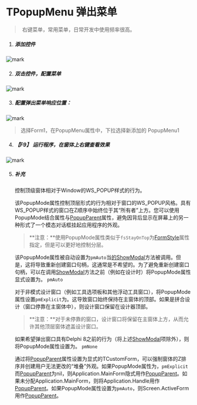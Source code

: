 # TPopupMenu 弹出菜单

> ​	右键菜单，常用菜单，日常开发中使用频率很高。

1. ##### 添加控件

  ![mark](http://imgs.coder163.com/blog/20200402/DfAa5CBNCoLv.png?imageslim)

2. ##### 双击控件，配置菜单

![mark](http://imgs.coder163.com/blog/20200402/Cw5jJr6PGCc8.png?imageslim)

3. ##### 配置弹出菜单响应位置：

![mark](http://imgs.coder163.com/blog/20200402/8hA2Orq6zWPI.png?imageslim)

   >   选择Form1，在PopupMenu属性中，下拉选择新添加的 PopupMenu1

4. ##### 【F9】 运行程序，在窗体上右键查看效果

![mark](http://imgs.coder163.com/blog/20200402/7AREA63WKYct.png?imageslim)

5. ##### 补充

   

   控制顶级窗体相对于Window的WS_POPUP样式的行为。

   该PopupMode属性控制顶层形式的行为相对于窗口的WS_POPUP风格。具有WS_POPUP样式的窗口在Z顺序中始终位于其“所有者”上方。您可以使用PopupMode结合属性与[PopupParent](http://docwiki.embarcadero.com/Libraries/Rio/en/Vcl.Forms.TCustomForm.PopupParent)属性，避免因背后显示在屏幕上的另一种形式了一个模态对话框挂起应用程序的外观。

   > **注意：**使用PopupMode属性类似于`fsStayOnTop`为[FormStyle](http://docwiki.embarcadero.com/Libraries/Rio/en/Vcl.Forms.TCustomForm.FormStyle)属性指定，但是可以更好地控制分层。

   该PopupMode属性被自动设置为`pmAuto`当[的ShowModal](http://docwiki.embarcadero.com/Libraries/Rio/en/Vcl.Forms.TCustomForm.ShowModal)方法被调用。但是，这将导致重新创建窗口句柄，这通常是不希望的。为了避免重新创建窗口句柄，可以在调用[ShowModal](http://docwiki.embarcadero.com/Libraries/Rio/en/Vcl.Forms.TCustomForm.ShowModal)方法之前（例如在设计时）将PopupMode属性显式设置为。 `pmAuto`

   对于非模式设计窗口（例如工具选项板和其他浮动工具窗口），将PopupMode属性设置`pmExplicit`为。这导致窗口始终保持在主窗体的顶部。如果是拼合设计（窗口停靠在主窗体中），则设计窗口保留在设计器顶部。

   > **注意：**对于未停靠的窗口，设计窗口将保留在主窗体上方，从而允许其他顶层窗体遮盖设计窗口。

   如果希望弹出窗口具有Delphi 8之前的行为（将上述[ShowModal](http://docwiki.embarcadero.com/Libraries/Rio/en/Vcl.Forms.TCustomForm.ShowModal)项除外），则将PopupMode属性设置为。 `pmNone`

   通过将[PopupParent](http://docwiki.embarcadero.com/Libraries/Rio/en/Vcl.Forms.TCustomForm.PopupParent)属性设置为显式的TCustomForm，可以强制窗体的Z排序并创建用户无法更改的“堆叠”外观。如果PopupMode属性为，`pmExplicit`而[PopupParent](http://docwiki.embarcadero.com/Libraries/Rio/en/Vcl.Forms.TCustomForm.PopupParent)为nil，则Application.MainForm隐式用作[PopupParent](http://docwiki.embarcadero.com/Libraries/Rio/en/Vcl.Forms.TCustomForm.PopupParent)。如果未分配Application.MainForm，则将Application.Handle用作[PopupParent](http://docwiki.embarcadero.com/Libraries/Rio/en/Vcl.Forms.TCustomForm.PopupParent)。如果PopupMode属性设置为`pmAuto`，则Screen.ActiveForm用作[PopupParent](http://docwiki.embarcadero.com/Libraries/Rio/en/Vcl.Forms.TCustomForm.PopupParent)。